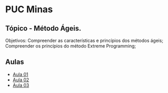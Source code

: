 # PUC Minas

## Tópico - Método Ágeis. 

Objetivos:
  Compreender as características e princípios dos métodos ágeis;
  Compreender os princípios do método Extreme Programming;

## Aulas
  - [Aula 01](aula-01/readme.md)
  - [Aula 02](aula-02/readme.md)
  - [Aula 03](aula-03/readme.md)